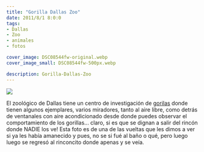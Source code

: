 ```yaml
---
title: "Gorilla Dallas Zoo"
date: 2011/8/1 8:0:0
tags: 
- Dallas
- Zoo
- animales
- fotos

cover_image: DSC08544fw-original.webp
cover_image_small: DSC08544fw-500px.webp

description: Gorilla-Dallas-Zoo
---
```



[![](DSC08544fw)](DSC08544fw-original.webp)

El zoológico de Dallas tiene un centro de investigación de <a href="https://en.wikipedia.org/wiki/Gorilla">gorilas</a> donde tienen algunos ejemplares, varios miradores, tanto al aire libre, como detrás de ventanales con aire acondicionado desde donde puedes observar el comportamiento de los gorillas... claro, si es que se dignan a salir del rincón donde NADIE los ve! Esta foto es de una de las vueltas que les dimos a ver si ya les había amanecido y pues, no se si fué al baño o qué, pero luego luego se regresó al rinconcito donde apenas y se veía.
